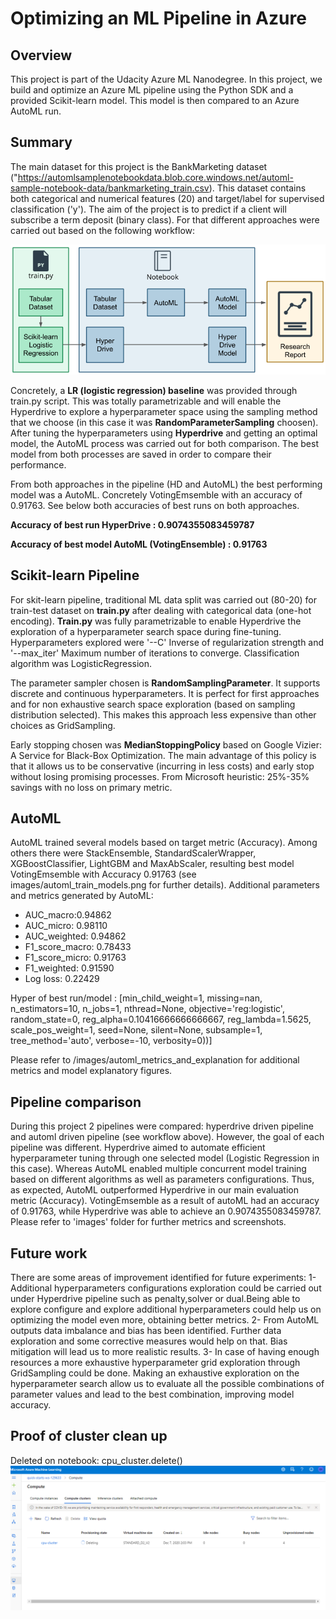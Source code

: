 # Optimizing an ML Pipeline in Azure

## Overview
This project is part of the Udacity Azure ML Nanodegree.
In this project, we build and optimize an Azure ML pipeline using the Python SDK and a provided Scikit-learn model.
This model is then compared to an Azure AutoML run.

## Summary
The main dataset for this project is the BankMarketing dataset ("https://automlsamplenotebookdata.blob.core.windows.net/automl-sample-notebook-data/bankmarketing_train.csv). This dataset contains both categorical and numerical features (20) and target/label for supervised classification ('y'). The aim of the project is to predict if a client will subscribe a term deposit (binary class). For that different approaches were carried out based on the following workflow: 

![GitHub pipeline](/images/creating-and-optimizing-an-ml-pipeline.png)

Concretely, a **LR (logistic regression) baseline** was provided through train.py script. This was totally parametrizable and will enable the Hyperdrive to explore a hyperparameter space using the sampling method that we choose (in this case it was **RandomParameterSampling** choosen). After tuning the hyperparameters using **Hyperdrive** and getting an optimal model, the AutoML process was carried out for both comparison. The best model from both processes are saved in order to compare their performance. 




From both approaches in the pipeline (HD and AutoML) the best performing model was a AutoML. Concretely VotingEmsemble with an accuracy of 0.91763. See below both accuracies of best runs on both approaches.

**Accuracy of best run HyperDrive : 0.9074355083459787**

**Accuracy of best model AutoML (VotingEnsemble) : 0.91763**




## Scikit-learn Pipeline

For skit-learn pipeline, traditional ML data split was carried out (80-20) for train-test dataset on **train.py** after dealing with categorical data (one-hot encoding). **Train.py** was fully parametrizable to enable Hyperdrive the exploration of a hyperparameter search space during fine-tuning. Hyperparameters explored were '--C' Inverse of regularization strength and '--max_iter' Maximum number of iterations to converge. Classification algorithm was LogisticRegression. 


The parameter sampler chosen is **RandomSamplingParameter**. It supports discrete and continuous hyperparameters. It is perfect for first approaches and for non exhaustive search space exploration (based on sampling distribution selected). This makes this approach less expensive than other choices as GridSampling.

Early stopping chosen was **MedianStoppingPolicy** based on Google Vizier: A Service for Black-Box Optimization. The main advantage of this policy is that it allows us to be conservative (incurring in less costs) and early stop without losing promising processes. From Microsoft heuristic: 25%-35% savings with no loss on primary metric.


## AutoML
AutoML trained several models based on target metric (Accuracy). Among others there were StackEnsemble, StandardScalerWrapper, XGBoostClassifier, LightGBM and MaxAbScaler, resulting best model VotingEmsemble with Accuracy 0.91763 (see images/automl_train_models.png for further details).
Additional parameters and metrics generated by AutoML:
- AUC_macro:0.94862
- AUC_micro: 0.98110
- AUC_weighted: 0.94862
- F1_score_macro: 0.78433
- F1_score_micro: 0.91763
- F1_weighted: 0.91590
- Log loss: 0.22429

Hyper of best run/model :
 [min_child_weight=1,
 missing=nan,
 n_estimators=10,
 n_jobs=1,
 nthread=None,
 objective='reg:logistic',
 random_state=0,
 reg_alpha=0.10416666666666667,
 reg_lambda=1.5625,
 scale_pos_weight=1,
 seed=None,
 silent=None,
 subsample=1,
 tree_method='auto',
 verbose=-10,
 verbosity=0))]


Please refer to /images/automl_metrics_and_explanation for additional metrics and model explanatory figures.




## Pipeline comparison

During this project 2 pipelines were compared: hyperdrive driven pipeline and automl driven pipeline (see workflow above). However, the goal of each pipeline was different. Hyperdrive aimed to automate efficient hyperparameter tuning through one selected model (Logistic Regression in this case). Whereas AutoML enabled multiple concurrent model training based on different algorithms as well as parameters configurations. 
Thus, as expected, AutoML outperformed Hyperdrive in our main evaluation metric (Accuracy). VotingEmsemble as a result of autoML had an accuracy of 0.91763, while Hyperdrive was able to achieve an 0.9074355083459787. 
Please refer to 'images' folder for further metrics and screenshots.


## Future work
There are some areas of improvement identified for future experiments:
1- Additional hyperparameters configurations exploration could be carried out under Hyperdrive pipeline such as penalty,solver or dual.Being able to explore configure and explore additional hyperparameters could help us on optimizing the model even more, obtaining better metrics. 
2- From AutoML outputs data imbalance and bias has been identified. Further data exploration and some corrective measures would help on that. Bias mitigation will lead us to more realistic results.
3- In case of having enough resources a more exhaustive hyperparameter grid exploration through GridSampling could be done. Making an exhaustive exploration on the hyperparameter search allow us to evaluate all the possible combinations of parameter values and lead to the best combination, improving model accuracy.

## Proof of cluster clean up
Deleted on notebook: cpu_cluster.delete()
![GitHub cluster_proof](/images/resource_delete_proof.png)

